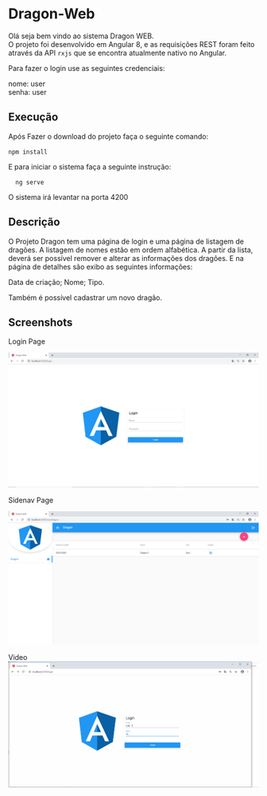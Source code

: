 # Dragon-Web
Olá seja bem vindo ao sistema Dragon WEB. \
O projeto foi desenvolvido em Angular 8, e as requisições REST foram feito
através da API `rxjs` que se encontra atualmente nativo no Angular.

Para fazer o login use as seguintes credenciais:

nome: user \
senha: user

## Execução
Após Fazer o download do projeto faça o seguinte comando: 

````
npm install
````


E para iniciar o sistema faça a seguinte instrução:

 ````
   ng serve 
 ````


O sistema irá levantar na porta 4200


## Descrição
O Projeto Dragon tem uma página de login e uma página de listagem de dragões.
A listagem de nomes estão em ordem alfabética. 
A partir da lista, deverá ser possível remover e alterar as informações dos dragões.
E na página de detalhes são exibo as seguintes informações:

Data de criação;
Nome;
Tipo.

Também é possível cadastrar um novo dragão.

## Screenshots
Login Page

![Login Page](docs/images/login.png)

 Sidenav Page
 
![Sidenav Page](docs/images/sidenav.png)

Video
![Video](docs/gif/dragon-web.gif)
###


